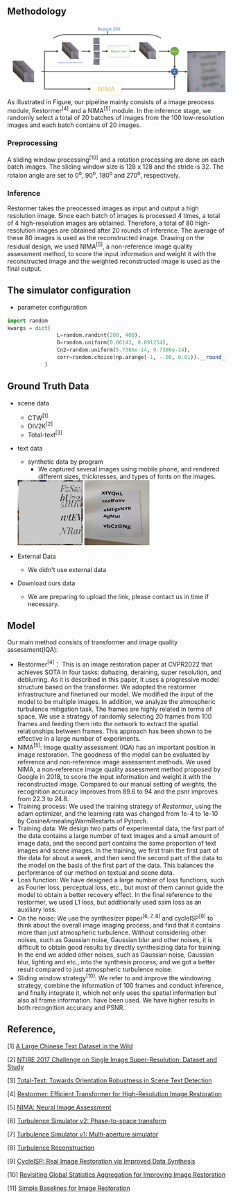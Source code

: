 ## Methodology
![img](model_desc.jpg)
As illustrated in Figure, our pipeline mainly consists of a image preocess module, Restormer<sup>[4]</sup> and a NIMA<sup>[5]</sup> module. In the inference stage, we randomly select a total of 20 batches of images from the 100 low-resolution images and each batch contains of 20 images. 

### Preprocessing
A sliding window processing<sup>[10]</sup> and a rotation processing are done on each batch images. The sliding window size is 128 x 128 and the stride is 32. The rotaion angle are set to 0<sup>o</sup>, 90<sup>o</sup>, 180<sup>o</sup> and 270<sup>o</sup>, respectively.

### Inference
Restormer takes the preocessed images as input and output a high resolution image. Since each batch of images is processed 4 times, a total of 4 high-resolution images are obtained. Therefore, a total of 80 high-resolution images are obtained after 20 rounds of inference. The average of these 80 images is used as the reconstructed image. Drawing on the residual design, we used NIMA<sup>[5]</sup>, a non-reference image quality assessment method, to score the input information and weight it with the reconstructed image and the weighted reconstructed image is used as the final output.


## The simulator configuration
- parameter configuration
```python
import random
kwargs = dict(
                L=random.randint(200, 400),
                D=random.uniform(0.06143, 0.091254),
                Cn2=random.uniform(5.7386e-14, 9.7386e-14),
                corr=random.choice(np.arange(-1, -.00, 0.01)).__round__(3),
            )   
```

## Ground Truth Data
- scene data
    + CTW<sup>[1]</sup>
    + DIV2K<sup>[2]</sup>
    + Total-text<sup>[3]</sup>

- text data
    + synthetic data by program
        + We captured several images using mobile phone, and rendered different sizes, thicknesses, and types of fonts on the images.

    <img height=150 src="example/1.jpg"/>
    <img height=150 src="example/2.jpg"/>

- External Data
    - We didn't use external data 
- Download ours data
    - We are preparing to upload the link, please contact us in time if necessary.

## Model
Our main method consists of transformer and image quality assessment(IQA):
+ Restormer<sup>[4]</sup>： This is an image restoration paper at CVPR2022 that achieves SOTA in four tasks:  dahazing, deraining, super resolution, and deblurring. As it is described in this paper, it uses a progressive model structure based on the transformer.  We adopted the restormer infrastructure and finetuned our model. We modified the input of the model to be multiple images. In addition, we analyze the atmospheric turbulence mitigation task. The frames are highly related in terms of space.
We use a strategy of randomly selecting 20 frames from 100 frames and feeding them into the network to extract the spatial relationships between frames. This approach has been shown to be effective in a large number of experiments.
+ NIMA<sup>[5]</sup>:  Image quality assessment (IQA) has an important position in image restoration. The goodness of the model can be evaluated by reference and non-reference image assessment methods. We used NIMA, a non-reference image quality assessment method proposed by Google in 2018, to score the input information and weight it with the reconstructed image. Compared to our manual setting of weights, the recognition accuracy improves from 89.6 to 94 and the psnr improves from 22.3 to 24.8.
+ Training process: We used the training strategy of *Restormer*, using the adam optimizer, and the learning rate was changed from 1e-4 to 1e-10 by CosineAnnealingWarmRestarts of Pytorch.
+ Training data: We design two parts of experimental data, the first part of the data contains a large number of text images and a small amount of image data, and the second part contains the same proportion of text images and scene images. In the training, we first train the first part of the data for about a week, and then send the second part of the data to the model on the basis of the first part of the data. This balances the performance of our method on textual and scene data.
+ Loss function: We have designed a large number of loss functions, such as Fourier loss, perceptual loss, etc., but most of them cannot guide the model to obtain a better recovery effect. In the final reference to the restormer, we used L1 loss, but additionally used ssim loss as an auxiliary loss.
+ On the noise: We use the synthesizer paper<sup>[6, 7, 8]</sup> and cycleISP<sup>[9]</sup> to think about the overall image imaging process, and find that it contains more than just atmospheric turbulence. Without considering other noises, such as Gaussian noise, Gaussian blur and other noises, it is difficult to obtain good results by directly synthesizing data for training. In the end we added other noises, such as Gaussian noise, Gaussian blur, lighting and etc., into the synthesis process, and we got a better result compared to just atmospheric turbulence noise.
+ Sliding window strategy<sup>[10]</sup>: We refer to and improve the windowing strategy, combine the information of 100 frames and conduct inference, and finally integrate it, which not only uses the spatial information but also all frame information. have been used. We have higher results in both recognition accuracy and PSNR.


## Reference,
[1] [A Large Chinese Text Dataset in the Wild](https://ctwdataset.github.io/)

[2] [NTIRE 2017 Challenge on Single Image Super-Resolution: Dataset and Study](https://data.vision.ee.ethz.ch/cvl/DIV2K/)

[3] [Total-Text: Towards Orientation Robustness in Scene Text Detection](https://github.com/cs-chan/Total-Text-Dataset)

[4] [Restormer: Efficient Transformer for High-Resolution Image Restoration](https://arxiv.org/abs/2111.09881)

[5] [NIMA: Neural Image Assessment](https://arxiv.org/abs/1709.05424)

[6] [Turbulence Simulator v2: Phase-to-space transform](https://engineering.purdue.edu/ChanGroup/project_turbulence.html)

[7] [Turbulence Simulator v1: Multi-aperture simulator](https://engineering.purdue.edu/ChanGroup/project_turbulence.html)

[8] [Turbulence Reconstruction](https://engineering.purdue.edu/ChanGroup/project_turbulence.html)

[9] [CycleISP: Real Image Restoration via Improved Data Synthesis](https://arxiv.org/abs/2003.07761)

[10] [Revisiting Global Statistics Aggregation for Improving Image Restoration](https://arxiv.org/pdf/2112.04491.pdf)

[11] [Simple Baselines for Image Restoration](https://arxiv.org/abs/2204.04676)
